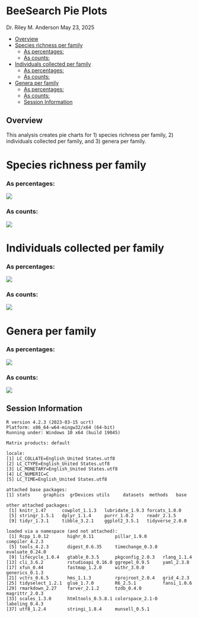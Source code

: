 BeeSearch Pie Plots
================
Dr. Riley M. Anderson
May 23, 2025

  

- [Overview](#overview)
- [Species richness per family](#species-richness-per-family)
  - [As percentages:](#as-percentages)
  - [As counts:](#as-counts)
- [Individuals collected per family](#individuals-collected-per-family)
  - [As percentages:](#as-percentages-1)
  - [As counts:](#as-counts-1)
- [Genera per family](#genera-per-family)
  - [As percentages:](#as-percentages-2)
  - [As counts:](#as-counts-2)
  - [Session Information](#session-information)

## Overview

This analysis creates pie charts for 1) species richness per family, 2)
individuals collected per family, and 3) genera per family.

# Species richness per family

### As percentages:

![](pie_plots_Evan_files/figure-gfm/species_rich_per_family_percents-1.png)<!-- -->

### As counts:

![](pie_plots_Evan_files/figure-gfm/spp_rich_per_family_counts-1.png)<!-- -->

# Individuals collected per family

### As percentages:

![](pie_plots_Evan_files/figure-gfm/specimens_per_family_percents-1.png)<!-- -->

### As counts:

![](pie_plots_Evan_files/figure-gfm/specimens_per_family_counts-1.png)<!-- -->

# Genera per family

### As percentages:

![](pie_plots_Evan_files/figure-gfm/genera_per_family_percents-1.png)<!-- -->

### As counts:

![](pie_plots_Evan_files/figure-gfm/genera_per_family_counts-1.png)<!-- -->

## Session Information

    R version 4.2.3 (2023-03-15 ucrt)
    Platform: x86_64-w64-mingw32/x64 (64-bit)
    Running under: Windows 10 x64 (build 19045)

    Matrix products: default

    locale:
    [1] LC_COLLATE=English_United States.utf8 
    [2] LC_CTYPE=English_United States.utf8   
    [3] LC_MONETARY=English_United States.utf8
    [4] LC_NUMERIC=C                          
    [5] LC_TIME=English_United States.utf8    

    attached base packages:
    [1] stats     graphics  grDevices utils     datasets  methods   base     

    other attached packages:
     [1] knitr_1.47      cowplot_1.1.3   lubridate_1.9.3 forcats_1.0.0  
     [5] stringr_1.5.1   dplyr_1.1.4     purrr_1.0.2     readr_2.1.5    
     [9] tidyr_1.3.1     tibble_3.2.1    ggplot2_3.5.1   tidyverse_2.0.0

    loaded via a namespace (and not attached):
     [1] Rcpp_1.0.12       highr_0.11        pillar_1.9.0      compiler_4.2.3   
     [5] tools_4.2.3       digest_0.6.35     timechange_0.3.0  evaluate_0.24.0  
     [9] lifecycle_1.0.4   gtable_0.3.5      pkgconfig_2.0.3   rlang_1.1.4      
    [13] cli_3.6.2         rstudioapi_0.16.0 ggrepel_0.9.5     yaml_2.3.8       
    [17] xfun_0.44         fastmap_1.2.0     withr_3.0.0       generics_0.1.3   
    [21] vctrs_0.6.5       hms_1.1.3         rprojroot_2.0.4   grid_4.2.3       
    [25] tidyselect_1.2.1  glue_1.7.0        R6_2.5.1          fansi_1.0.6      
    [29] rmarkdown_2.27    farver_2.1.2      tzdb_0.4.0        magrittr_2.0.3   
    [33] scales_1.3.0      htmltools_0.5.8.1 colorspace_2.1-0  labeling_0.4.3   
    [37] utf8_1.2.4        stringi_1.8.4     munsell_0.5.1    
